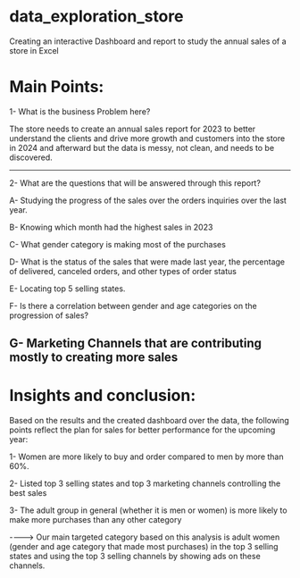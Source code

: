 # data_exploration_store
Creating an interactive Dashboard and report to study the annual sales of a store in Excel

# Main Points:

1- What is the business Problem here?

The store needs to create an annual sales report for 2023 to better understand the clients and drive more growth and customers into the store in 2024 and afterward but the data is messy, not clean, and needs to be discovered.

-----------------------------------------------------------------------------------------------------------------------------------------------------------------------------------------------------------------------------------

2- What are the questions that will be answered through this report?

   A- Studying the progress of the sales over the orders inquiries over the last year.
   
   B- Knowing which month had the highest sales in 2023

   C- What gender category is making most of the purchases

   D- What is the status of the sales that were made last year, the percentage of delivered, canceled orders, and other types of order status

   E- Locating top 5 selling states.

   F- Is there a correlation between gender and age categories on the progression of sales?

   G- Marketing Channels that are contributing mostly to creating more sales
-------------------------------------------------------------------------------------------------------------------------------------------------------------------------------------------------------------------------------------

# Insights and conclusion:
Based on the results and the created dashboard over the data, the following points reflect the plan for sales for better performance for the upcoming year:

1- Women are more likely to buy and order compared to men by more than 60%.

2- Listed top 3 selling states and top 3 marketing channels controlling the best sales 

3- The adult group in general (whether it is men or women) is more likely to make more purchases than any other category

----> Our main targeted category based on this analysis is adult women (gender and age category that made most purchases) in the top 3 selling states and using the top 3 selling channels by showing ads on these channels.


  



